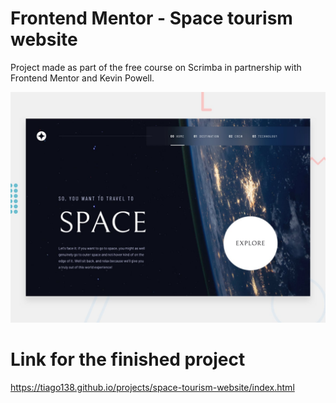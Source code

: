 # Frontend Mentor - Space tourism website

Project made as part of the free course on Scrimba in partnership with Frontend Mentor and Kevin Powell.

![Design preview for the Space tourism website coding challenge](./preview.jpg)

# Link for the finished project

https://tiago138.github.io/projects/space-tourism-website/index.html
